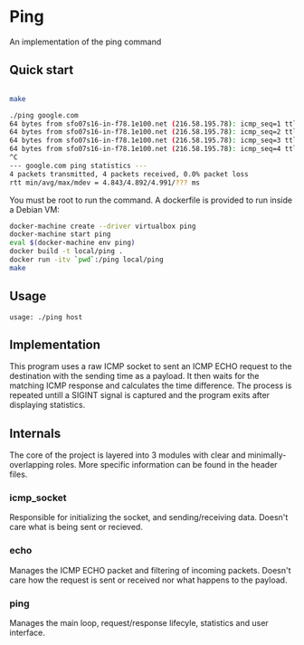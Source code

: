 # Ping
An implementation of the ping command

## Quick start
```sh

make

./ping google.com
64 bytes from sfo07s16-in-f78.1e100.net (216.58.195.78): icmp_seq=1 ttl=61 time=4.859 ms
64 bytes from sfo07s16-in-f78.1e100.net (216.58.195.78): icmp_seq=2 ttl=61 time=4.991 ms
64 bytes from sfo07s16-in-f78.1e100.net (216.58.195.78): icmp_seq=3 ttl=61 time=4.875 ms
64 bytes from sfo07s16-in-f78.1e100.net (216.58.195.78): icmp_seq=4 ttl=61 time=4.843 ms
^C
--- google.com ping statistics ---
4 packets transmitted, 4 packets received, 0.0% packet loss
rtt min/avg/max/mdev = 4.843/4.892/4.991/??? ms
```

You must be root to run the command. A dockerfile is provided to run inside a Debian VM:

```sh
docker-machine create --driver virtualbox ping
docker-machine start ping
eval $(docker-machine env ping)
docker build -t local/ping .
docker run -itv `pwd`:/ping local/ping
make
```

## Usage

`usage: ./ping host`

## Implementation

This program uses a raw ICMP socket to sent an ICMP ECHO request to the destination with the sending time as a payload.
It then waits for the matching ICMP response and calculates the time difference.
The process is repeated untill a SIGINT signal is captured and the program exits after displaying statistics.

## Internals

The core of the project is layered into 3 modules with clear and minimally-overlapping roles. More specific information can be found in the header files.

### icmp_socket

Responsible for initializing the socket, and sending/receiving data.
Doesn't care what is being sent or recieved.

### echo

Manages the ICMP ECHO packet and filtering of incoming packets.
Doesn't care how the request is sent or received nor what happens to the payload.

### ping

Manages the main loop, request/response lifecyle, statistics and user interface.
